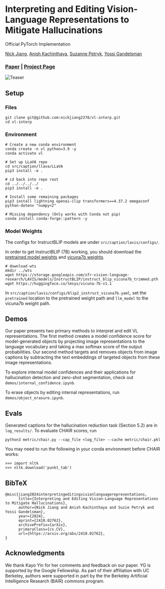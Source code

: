 # Interpreting and Editing Vision-Language Representations to Mitigate Hallucinations
Official PyTorch Implementation

[Nick Jiang](https://nickjiang.me), [Anish Kachinthaya](https://anishk.me), [Suzanne Petryk](https://suziepetryk.com/), [Yossi Gandelsman](https://yossigandelsman.github.io/)
### [Paper](https://arxiv.org/pdf/2410.02762) | [Project Page](https://anishk23733.github.io/vl-interp/)

![Teaser](images/teaser.png)

## Setup

### Files
```
git clone git@github.com:nickjiang2378/vl-interp.git
cd vl-interp
```

### Environment

```
# Create a new conda environment
conda create -n vl python=3.9 -y
conda activate vl

# Set up LLaVA repo
cd src/caption/llava/LLaVA
pip3 install -e .

# cd back into repo root
cd ../../../../
pip3 install -e .

# Install some remaining packages
pip3 install lightning openai-clip transformers==4.37.2 omegaconf python-dotenv "numpy<2"

# Missing dependency (Only works with Conda not pip)
conda install conda-forge::pattern -y
```

### Model Weights

The configs for InstructBLIP models are under `src/caption/lavis/configs/`.

In order to get InstructBLIP (7B) working, you should download the [pretrained model weights](https://storage.googleapis.com/sfr-vision-language-research/LAVIS/models/InstructBLIP/instruct_blip_vicuna7b_trimmed.pth) and [vicuna7b weights](https://huggingface.co/lmsys/vicuna-7b-v1.1).

```
# download wts
mkdir ../wts
wget https://storage.googleapis.com/sfr-vision-language-research/LAVIS/models/InstructBLIP/instruct_blip_vicuna7b_trimmed.pth
wget https://huggingface.co/lmsys/vicuna-7b-v1.1
```

In `src/caption/lavis/configs/blip2_instruct_vicuna7b.yaml`, set the `pretrained` location to the pretrained weight path and `llm_model` to the vicuna7b weight path.

## Demos

Our paper presents two primary methods to interpret and edit VL representations. The first method creates a model confidence score for model-generated objects by projecting image representations to the language vocabulary and taking a max softmax score of the output probabilities. Our second method targets and removes objects from image captions by subtracting the text embeddings of targeted objects from these image representations.

To explore internal model confidences and their applications for hallucination detection and zero-shot segmentation, check out `demos/internal_confidence.ipynb`.

To erase objects by editing internal representations, run `demos/object_erasure.ipynb`.

## Evals

Generated captions for the hallucination reduction task (Section 5.2) are in `log_results/`. To evaluate CHAIR scores, run
```
python3 metric/chair.py --cap_file <log_file> --cache metric/chair.pkl
```

You may need to run the following in your conda environment before CHAIR works:
```
>>> import nltk
>>> nltk.download('punkt_tab')
```

## BibTeX
```
@misc{jiang2024interpretingeditingvisionlanguagerepresentations,
      title={Interpreting and Editing Vision-Language Representations to Mitigate Hallucinations},
      author={Nick Jiang and Anish Kachinthaya and Suzie Petryk and Yossi Gandelsman},
      year={2024},
      eprint={2410.02762},
      archivePrefix={arXiv},
      primaryClass={cs.CV},
      url={https://arxiv.org/abs/2410.02762},
}
```

## Acknowledgments
We thank Kayo Yin for her comments and feedback on our paper. YG is supported by the Google
Fellowship. As part of their affiliation with UC Berkeley, authors were supported in part by the the
Berkeley Artificial Intelligence Research (BAIR) commons program.
